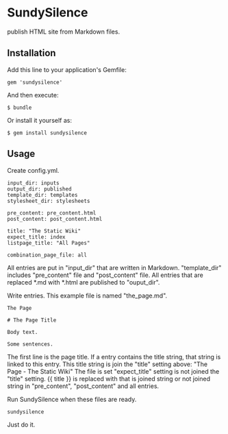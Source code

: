 # SundySilence

publish HTML site from Markdown files.

## Installation

Add this line to your application's Gemfile:

    gem 'sundysilence'

And then execute:

    $ bundle

Or install it yourself as:

    $ gem install sundysilence

## Usage

Create config.yml.

    input_dir: inputs
    output_dir: published
    template_dir: templates
    stylesheet_dir: stylesheets
    
    pre_content: pre_content.html
    post_content: post_content.html
    
    title: "The Static Wiki"
    expect_title: index
    listpage_title: "All Pages"
    
    combination_page_file: all

All entries are put in "input_dir" that are written in Markdown.
"template_dir" includes "pre_content" file and "post_content" file.
All entries that are replaced *.md with *.html are published to "ouput_dir".

Write entries.
This example file is named "the_page.md".

    The Page
    
    # The Page Title
    
    Body text.
    
    Some sentences.

The first line is the page title.
If a entry contains the title string,
that string is linked to this entry.
This title string is join the "title" setting above: "The Page - The Static Wiki"
The file is set "expect_title" setting is not joined the "title" setting.
{{ title }} is replaced with that is joined string or not joined string
in "pre_content", "post_content" and all entries.

Run SundySilence when these files are ready.

    sundysilence

Just do it.

